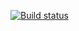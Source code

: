 [![Build status](https://ci.appveyor.com/api/projects/status/uth1c0q08qjhcp5o?svg=true)](https://ci.appveyor.com/project/AsjaMedved/patterns2)
